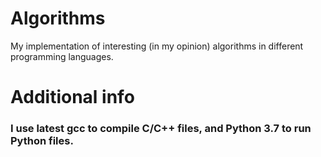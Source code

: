 # Algorithms
My implementation of interesting (in my opinion) algorithms in different programming languages.

# Additional info
### I use latest gcc to compile C/C++ files, and Python 3.7 to run Python files.
